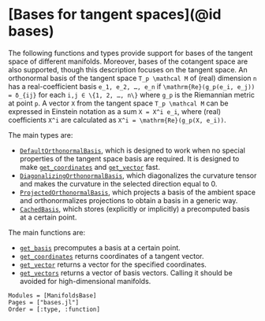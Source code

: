 # [Bases for tangent spaces](@id bases)

The following functions and types provide support for bases of the tangent space of different manifolds.
Moreover, bases of the cotangent space are also supported, though this description focuses on the tangent space.
An orthonormal basis of the tangent space ``T_p \mathcal M`` of (real) dimension ``n`` has a real-coefficient basis ``e_1, e_2, …, e_n`` if ``\mathrm{Re}(g_p(e_i, e_j)) = δ_{ij}`` for each ``i,j ∈ \{1, 2, …, n\}`` where ``g_p`` is the Riemannian metric at point ``p``.
A vector ``X`` from the tangent space ``T_p \mathcal M`` can be expressed in Einstein notation as a sum ``X = X^i e_i``, where (real) coefficients ``X^i`` are calculated as ``X^i = \mathrm{Re}(g_p(X, e_i))``.

The main types are:

* [`DefaultOrthonormalBasis`](@ref), which is designed to work when no special properties of the tangent space basis are required.
   It is designed to make [`get_coordinates`](@ref) and [`get_vector`](@ref) fast.
* [`DiagonalizingOrthonormalBasis`](@ref), which diagonalizes the curvature tensor and makes the curvature in the selected direction equal to 0.
* [`ProjectedOrthonormalBasis`](@ref), which projects a basis of the ambient space and orthonormalizes projections to obtain a basis in a generic way.
* [`CachedBasis`](@ref), which stores (explicitly or implicitly) a precomputed basis at a certain point.

The main functions are:

* [`get_basis`](@ref) precomputes a basis at a certain point.
* [`get_coordinates`](@ref) returns coordinates of a tangent vector.
* [`get_vector`](@ref) returns a vector for the specified coordinates.
* [`get_vectors`](@ref) returns a vector of basis vectors. Calling it should be avoided for high-dimensional manifolds.

```@autodocs
Modules = [ManifoldsBase]
Pages = ["bases.jl"]
Order = [:type, :function]
```